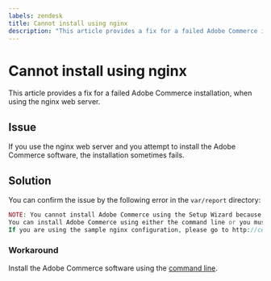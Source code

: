 ```yaml
---
labels: zendesk
title: Cannot install using nginx
description: "This article provides a fix for a failed Adobe Commerce installation, when using the nginx web server."
---
```


# Cannot install using nginx

This article provides a fix for a failed Adobe Commerce installation, when using the nginx web server.

## Issue

If you use the nginx web server and you attempt to install the Adobe Commerce software, the installation sometimes fails.

## Solution

You can confirm the issue by the following error in the `var/report` directory:

```php
NOTE: You cannot install Adobe Commerce using the Setup Wizard because the Adobe Commerce setup directory cannot be accessed.
You can install Adobe Commerce using either the command line or you must restore access to the following directory: /var/www/html/setup
If you are using the sample nginx configuration, please go to http://ce.mtf03.bcn.magento.com/setup/";i:1;s:641:"#0 /var/www/html/lib/internal/Magento/Framework/App/Http.php(213): Magento\Framework\App\Http->redirectToSetup(Object(Magento\Framework\App\Bootstrap), Object(Exception))
```

### Workaround

Install the Adobe Commerce software using the [command line](https://devdocs.magento.com/guides/v2.3/install-gde/install/cli/install-cli.html).